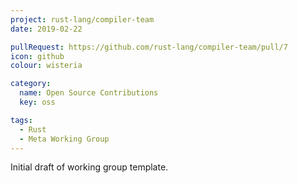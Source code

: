 ```yaml
---
project: rust-lang/compiler-team
date: 2019-02-22

pullRequest: https://github.com/rust-lang/compiler-team/pull/7
icon: github
colour: wisteria

category:
  name: Open Source Contributions
  key: oss

tags:
  - Rust
  - Meta Working Group
---
```

Initial draft of working group template.
